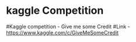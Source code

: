 # kaggle Competition

#Kaggle competition - Give me some Credit
#Link - https://www.kaggle.com/c/GiveMeSomeCredit

